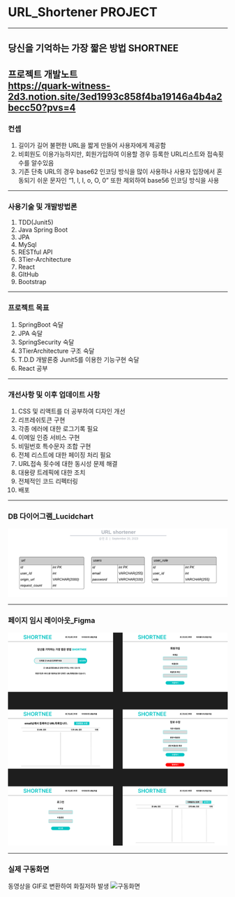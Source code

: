 # URL_Shortener PROJECT

---
## 당신을 기억하는 가장 짧은 방법 SHORTNEE
프로젝트 개발노트   
https://quark-witness-2d3.notion.site/3ed1993c858f4ba19146a4b4a2becc50?pvs=4   
---

### 컨셉
1. 길이가 길어 불편한 URL을 짧게 만들어 사용자에게 제공함
2. 비회원도 이용가능하지만, 회원가입하여 이용할 경우 등록한 URL리스트와 접속횟수를 알수있음
3. 기존 단축 URL의 경우 base62 인코딩 방식을 많이 사용하나 사용자 입장에서 혼동되기 쉬운 문자인 “1, l, I, o, O, 0” 또한 제외하여 
base56 인코딩 방식을 사용

---
### 사용기술 및 개발방법론
1. TDD(Junit5)
2. Java Spring Boot
3. JPA
4. MySql
5. RESTful API
6. 3Tier-Architecture
7. React
8. GItHub
9. Bootstrap

---
### 프로젝트 목표
1. SpringBoot 숙달
2. JPA 숙달
3. SpringSecurity 숙달
4. 3TierArchitecture 구조 숙달
5. T.D.D 개발론중 Junit5를 이용한 기능구현 숙달
6. React 공부

---
### 개선사항 및 이후 업데이트 사항
1. CSS 및 리액트를 더 공부하여 디자인 개선
2. 리프레쉬토큰 구현
3. 각종 에러에 대한 로그기록 필요
4. 이메일 인증 서비스 구현
5. 비밀번호 특수문자 조합 구현
6. 전체 리스트에 대한 페이징 처리 필요
7. URL접속 횟수에 대한 동시성 문제 해결
8. 대용량 트레픽에 대한 조치
9. 전체적인 코드 리펙터링
10. 배포

---
### DB 다이어그램_Lucidchart
![DB 다이어그램](/README/DB.png)

---
### 페이지 임시 레이아웃_Figma
![임시레이아웃](/README/Layout.png)

---
### 실제 구동화면
동영상을 GIF로 변환하여 화질저하 발생
![구동화면](/README/구동화면.gif)
